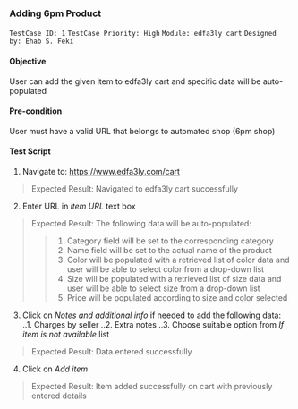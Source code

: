 ### Adding 6pm Product 
```TestCase ID: 1```
```TestCase Priority: High```
```Module: edfa3ly cart```
```Designed by: Ehab S. Feki```

#### Objective
User can add the given item to edfa3ly cart and specific data will be auto-populated
#### Pre-condition
User must have a valid URL that belongs to automated shop (6pm shop)
#### Test Script
1. Navigate to: https://www.edfa3ly.com/cart
> Expected Result: Navigated to edfa3ly cart successfully
2. Enter URL in *item URL* text box
> Expected Result: The following data will be auto-populated:
>> 1. Category field will be set to the corresponding category
>> 2. Name field will be set to the actual name of the product
>> 3. Color will be populated with a retrieved list of color data and user will be able to select color from a drop-down list
>> 4. Size will be populated with a retrieved list of size data and user will be able to select size from a drop-down list
>> 5. Price will be populated according to size and color selected
3. Click on *Notes and additional info* if needed to add the following data:
..1. Charges by seller
..2. Extra notes
..3. Choose suitable option from *If item is not available* list
> Expected Result: Data entered successfully
4. Click on *Add item*
> Expected Result: Item added successfully on cart with previously entered details 
